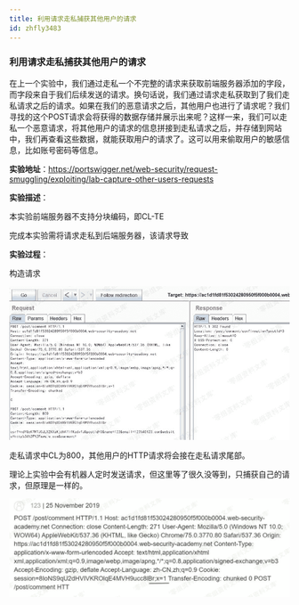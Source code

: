 ```yaml
---
title: 利用请求走私捕获其他用户的请求
id: zhfly3483
---
```


### 利用请求走私捕获其他用户的请求

在上一个实验中，我们通过走私一个不完整的请求来获取前端服务器添加的字段，而字段来自于我们后续发送的请求。换句话说，我们通过请求走私获取到了我们走私请求之后的请求。如果在我们的恶意请求之后，其他用户也进行了请求呢？我们寻找的这个POST请求会将获得的数据存储并展示出来呢？这样一来，我们可以走私一个恶意请求，将其他用户的请求的信息拼接到走私请求之后，并存储到网站中，我们再查看这些数据，就能获取用户的请求了。这可以用来偷取用户的敏感信息，比如账号密码等信息。

**实验地址**：https://portswigger.net/web-security/request-smuggling/exploiting/lab-capture-other-users-requests

**实验描述**：

本实验前端服务器不支持分块编码，即CL-TE

完成本实验需将请求走私到后端服务器，该请求导致

**实验过程**：

构造请求

![image](../img/81ef2f71fcadcdeb8eaa0ee58cccce66.png)

走私请求中CL为800，其他用户的HTTP请求将会接在走私请求尾部。

理论上实验中会有机器人定时发送请求，但这里等了很久没等到，只捕获自己的请求，但原理是一样的。

![image](../img/5fe37c69da6fca8053056b641d60929b.png)
